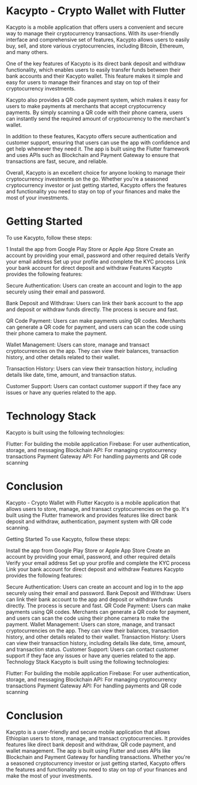# Kacypto - Crypto Wallet with Flutter
Kacypto is a mobile application that offers users a convenient and secure way to manage their cryptocurrency transactions. With its user-friendly interface and comprehensive set of features, Kacypto allows users to easily buy, sell, and store various cryptocurrencies, including Bitcoin, Ethereum, and many others.

One of the key features of Kacypto is its direct bank deposit and withdraw functionality, which enables users to easily transfer funds between their bank accounts and their Kacypto wallet. This feature makes it simple and easy for users to manage their finances and stay on top of their cryptocurrency investments.

Kacypto also provides a QR code payment system, which makes it easy for users to make payments at merchants that accept cryptocurrency payments. By simply scanning a QR code with their phone camera, users can instantly send the required amount of cryptocurrency to the merchant's wallet.

In addition to these features, Kacypto offers secure authentication and customer support, ensuring that users can use the app with confidence and get help whenever they need it. The app is built using the Flutter framework and uses APIs such as Blockchain and Payment Gateway to ensure that transactions are fast, secure, and reliable.

Overall, Kacypto is an excellent choice for anyone looking to manage their cryptocurrency investments on the go. Whether you're a seasoned cryptocurrency investor or just getting started, Kacypto offers the features and functionality you need to stay on top of your finances and make the most of your investments.

# Getting Started
To use Kacypto, follow these steps:

1 Install the app from Google Play Store or Apple App Store
Create an account by providing your email, password and other required details
Verify your email address
Set up your profile and complete the KYC process
Link your bank account for direct deposit and withdraw
Features
Kacypto provides the following features:

Secure Authentication: Users can create an account and login to the app securely using their email and password.

Bank Deposit and Withdraw: Users can link their bank account to the app and deposit or withdraw funds directly. The process is secure and fast.

QR Code Payment: Users can make payments using QR codes. Merchants can generate a QR code for payment, and users can scan the code using their phone camera to make the payment.

Wallet Management: Users can store, manage and transact cryptocurrencies on the app. They can view their balances, transaction history, and other details related to their wallet.

Transaction History: Users can view their transaction history, including details like date, time, amount, and transaction status.

Customer Support: Users can contact customer support if they face any issues or have any queries related to the app.

# Technology Stack
Kacypto is built using the following technologies:

Flutter: For building the mobile application
Firebase: For user authentication, storage, and messaging
Blockchain API: For managing cryptocurrency transactions
Payment Gateway API: For handling payments and QR code scanning
# Conclusion
Kacypto - Crypto Wallet with Flutter
Kacypto is a mobile application that allows users to store, manage, and transact cryptocurrencies on the go. It's built using the Flutter framework and provides features like direct bank deposit and withdraw, authentication, payment system with QR code scanning.

Getting Started
To use Kacypto, follow these steps:

Install the app from Google Play Store or Apple App Store
Create an account by providing your email, password, and other required details
Verify your email address
Set up your profile and complete the KYC process
Link your bank account for direct deposit and withdraw
Features
Kacypto provides the following features:

Secure Authentication: Users can create an account and log in to the app securely using their email and password.
Bank Deposit and Withdraw: Users can link their bank account to the app and deposit or withdraw funds directly. The process is secure and fast.
QR Code Payment: Users can make payments using QR codes. Merchants can generate a QR code for payment, and users can scan the code using their phone camera to make the payment.
Wallet Management: Users can store, manage, and transact cryptocurrencies on the app. They can view their balances, transaction history, and other details related to their wallet.
Transaction History: Users can view their transaction history, including details like date, time, amount, and transaction status.
Customer Support: Users can contact customer support if they face any issues or have any queries related to the app.
Technology Stack
Kacypto is built using the following technologies:

Flutter: For building the mobile application
Firebase: For user authentication, storage, and messaging
Blockchain API: For managing cryptocurrency transactions
Payment Gateway API: For handling payments and QR code scanning
# Conclusion
Kacypto is a user-friendly and secure mobile application that allows Ethiopian users to store, manage, and transact cryptocurrencies. It provides features like direct bank deposit and withdraw, QR code payment, and wallet management. The app is built using Flutter and uses APIs like Blockchain and Payment Gateway for handling transactions. Whether you're a seasoned cryptocurrency investor or just getting started, Kacypto offers the features and functionality you need to stay on top of your finances and make the most of your investments.



